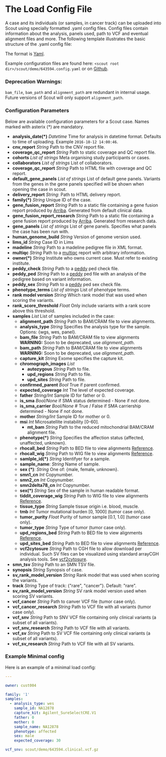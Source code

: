 # The Load Config File

A case and its individuals (or samples, in cancer track) can be uploaded into Scout using specially formatted .yaml config files. Config files contain information about the analysis, panels used, path to VCF and eventual alignment files and more. The following template illustrates the basic structure of the .yaml config file:

The format is [Yaml][yaml].

Example configuration files are found here: `<scout root dir>/scout/demo/643594.config.yaml` or on [Github](https://github.com/Clinical-Genomics/scout/blob/update_config_docs-210428/scout/demo/643594.config.yaml).

### Deprecation Warnings:
`bam_file`, `bam_path` and `alignment_path` are redundant in internal usage. Future versions of Scout will only
support `alignment_path`.


### Configuration Parameters
Below are available configuration parameters for a Scout case. Names marked with asterix (*) are mandatory. 

- **analysis_date(*)** _Datetime_ Time for analysis in datetime format. Defaults to time of uploading. Example `2016-10-12 14:00:46`.
- **cnv_report** _String_ Path to the CNV report file.
- **coverage_qc_report** _String_ Path to static coverage and QC report file.
- **cohorts** _List of strings_ Meta organising study participants or cases.
- **collaborators** _List of strings_ List of collaborators.
- **coverage_qc_report** _String_ Path to HTML file with coverage and QC report.
- **default_gene_panels** _List of strings_ List of default gene panels. Variants from the genes in the gene panels specified will be shown when opening the case in scout.
- **delivery_report** _String_: Path to HTML delivery report.
- **family(*)**  _String_ Unique ID of the case.
- **gene_fusion_report** _String_ Path to a static file containing a gene fusion report produced by [Arriba][arriba]. Generated from default clinical data.
- **gene_fusion_report_research** _String_ Path to a static file containing a gene fusion report produced by [Arriba][arriba]. Generated from research data.
- **gene_panels** _List of strings_ List of gene panels. Specifies what panels the case has been run with.
- **human_genome_build** _String_ Version of genome version used.
- **lims_id** _String_ Case ID in Lims
- **madeline** _String_ Path to a madeline pedigree file in XML format.
- **multiqc** _String_ Path to a [multiqc][multiqc] report with arbitrary information.
- **owner(*)**  _String_ Institute who owns current case. Must refer to existing institute.
- **peddy_check** _String_ Path to a [peddy][peddy] ped check file.
- **peddy_ped** _String_ Path to a [peddy][peddy] ped file with an analysis of the pedigree based on variant information.
- **peddy_sex** _String_ Path to a [peddy][peddy] ped sex check file.
- **phenotype_terms** _List of strings_ List of phenotype terms.
- **rank model version** _String_ Which rank model that was used when scoring the variants.
- **rank_score_threshold** _Float_ Only include variants with a rank score above this threshold.
- **samples** _List_ List of samples included in the case:
	- **alignment_path** _String_ Path to BAM/CRAM file to view alignments.
	- **analysis_type** _String_ Specifies the analysis type for the sample. Options: {wgs, wes, panel}.
	- **bam_file** _String_ Path to BAM/CRAM file to view alignments **WARNING:** Soon to be deprecated, use *alignment_path*.
	- **bam_path** _String_ Path to BAM/CRAM file to view alignments **WARNING:** Soon to be deprecated, use *alignment_path*.
	- **capture_kit** _String_ Exome specifies the capture kit.
	- **chromograph_images** _List_
		- **autozygous** _String_ Path to file.
		- **upd_regions** _String_ Path to file.
		- **upd_sites** _String_ Path to file.
	- **confirmed_parent** _Bool_ True if parent confirmed.
	- **expected_coverage** _Int_ The level of expected coverage.
	- **father** _String/Int_ Sample ID for father or 0.
	- **is_sma** _Bool/None_ if SMA status determined - None if not done.
	- **is_sma_carrier**  _Bool/None_  # True / False if SMA carriership determined - None if not done.
	- **mother** _String/Int_ Sample ID for mother or 0.
	- **msi** _Int_ Microsatellite instability [0-60].
        - **mt_bam** _String_ Path to the reduced mitochondrial BAM/CRAM alignment file.
	- **phenotype(*)** _String_ Specifies the affection status {affected, unaffected, unknown}.
	- **rhocall_bed** _String_ Path to BED file to view alignments [Reference][rhocall].
	- **rhocall_wig** _String_ Path to WIG file to view alignments [Reference][rhocall].
	- **samlple_id(*)** _String_ Identifyer for a sample.
	- **sample_name**: _String_ Name of sample.
	- **sex (*)**: _String_ One of: {male, female, unknown}.
	- **smn1_cn** _Int_ Copynumber.
	- **smn2_cn** _Int_ Copynumber.
	- **smn2delta78_cn** _Int_ Copynumber.
	- **sex(*)** _String_ Sex of the sample in human readable format.
	- **tiddit_coverage_wig** _String_ Path to WIG file to view alignments [Reference][tiddit].
	- **tissue_type** _String_ Sample tissue origin i.e. blood, muscle.
	- **tmb** _Int_ Tumor mutational burden [0, 1000] (tumor case only).
	- **tumor_purity** _Float_ Purity of tumor sample [0.1, 1.0] (tumor case only).
	- **tumor_type** _String_ Type of tumor (tumor case only).
	- **upd_regions_bed** _String_ Path to BED file to view alignments [Reference][upd].
	- **upd_sites_bed** _String_ Path to BED file to view alignments [Reference][upd].
	- **vcf2cytosure** _String_ Path to CGH file to allow download per individual. Such SV files can be visualized using standard arrayCGH analysis tools. See [vcf2cytosure](https://github.com/NBISweden/vcf2cytosure/blob/master/README.md).
- **smn_tsv** _String_ Path to an SMN TSV file.
- **synopsis** _String_ Synopsis of case.
- **sv_rank_model_version** _String_ Rank model that was used when scoring the variants.
- **track** _String_ Type of track: {"rare", "cancer"}. Default: "rare".
- **sv_rank_model_version** _String_ SV rank model version used when scoring SV variants.
- **vcf_cancer** _String_ Path to canver VCF file (tumor case only).
- **vcf_cancer_research** _String_ Path to VCF file with all variants (tumor case only).
- **vcf_snv** _String_ Path to SNV VCF file  containing only clinical variants (a subset of all variants).
- **vcf_snv_research** _String_ Path to VCF file with all variants.
- **vcf_sv** _String_ Path to SV VCF file containing only clinical variants (a subset of all variants).
- **vcf_sv_research** _String_ Path to VCF file with all SV variants.



### Example Minimal config

Here is an example of a minimal load config:

```yaml
---

owner: cust004

family: '1'
samples:
  - analysis_type: wes
    sample_id: NA12878
    capture_kit: Agilent_SureSelectCRE.V1
    father: 0
    mother: 0
    sample_name: NA12878
    phenotype: affected
    sex: male
    expected_coverage: 30

vcf_snv: scout/demo/643594.clinical.vcf.gz
```


[arriba]: https://arriba.readthedocs.io/en/latest/
[multiqc]: https://github.com/ewels/multiqc
[peddy]: https://github.com/brentp/peddy
[rhocall]: https://github.com/dnil/rhocall
[tiddit]: https://github.com/SciLifeLab/TIDDIT
[upd]: https://github.com/bjhall/upd
[yaml]: https://yaml.org
